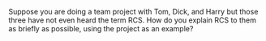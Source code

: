 <panel header="{{ icon_Q }} Explain RCS in a team project context">
<question has-input="true">

Suppose you are doing a team project with Tom, Dick, and Harry but those three have not even heard the term RCS. How do you explain RCS to them as briefly as possible, using the project as an example?

</question>
</panel>
